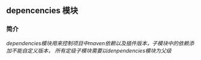 ## depencencies 模块
### 简介
  *dependencies模块用来控制项目中maven依赖以及插件版本，子模块中的依赖添加不能自定义版本，
  所有定级子模块需要以denpendencies模块为父级*